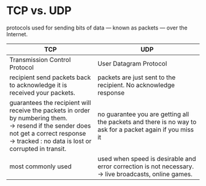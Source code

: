 # TCP vs. UDP
protocols used for sending bits of data — known as packets — over the Internet.

| TCP | UDP |
| --- | --- |
| Transmission Control Protocol | User Datagram Protocol |
| recipient send packets back to acknowledge it is received your packets. | packets are just sent to the recipient. No acknowledge response |
| guarantees the recipient will receive the packets in order by numbering them. <br> -> resend if the sender does not get a correct response <br> -> tracked : no data is lost or corrupted in transit. |  no guarantee you are getting all the packets and there is no way to ask for a packet again if you miss it  |
| most commonly used  | used when speed is desirable and error correction is not necessary. <br> -> live broadcasts, online games. |
